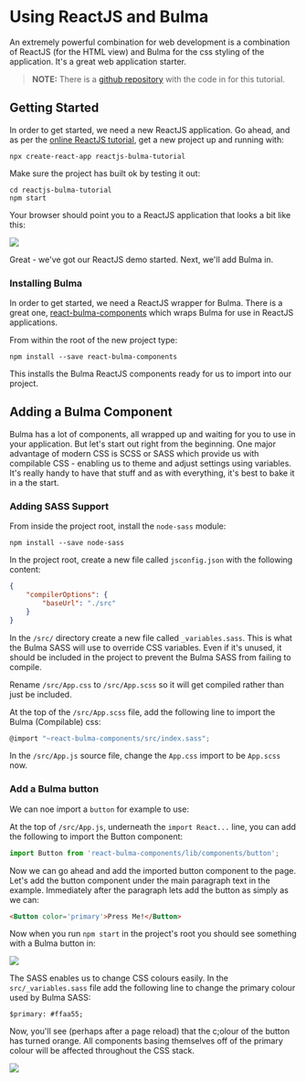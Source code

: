# Using ReactJS and Bulma

An extremely powerful combination for web development is a combination of ReactJS
(for the HTML view) and Bulma for the css styling of the application. It's a
great web application starter.

>**NOTE:** There is a [github repository](https://github.com/BrianSidebotham/reactjs-bulma-tutorial) with the code in for this tutorial.

## Getting Started

In order to get started, we need a new ReactJS application. Go ahead,
and as per the [online ReactJS tutorial](https://reactjs.org/docs/hello-world.html), get
a new project up and running with:

```
npx create-react-app reactjs-bulma-tutorial
```

Make sure the project has built ok by testing it out:

```
cd reactjs-bulma-tutorial
npm start
```

Your browser should point you to a ReactJS application that looks a bit like this:

![](/img/webstacks/reactjs/getting-started-reactjs.png)

Great - we've got our ReactJS demo started. Next, we'll add Bulma in.

### Installing Bulma

In order to get started, we need a ReactJS wrapper for Bulma. There is a great
one, [react-bulma-components](https://github.com/couds/react-bulma-components)
which wraps Bulma for use in ReactJS applications.

From within the root of the new project type:

```
npm install --save react-bulma-components
```

This installs the Bulma ReactJS components ready for us to import into our
project.

## Adding a Bulma Component

Bulma has a lot of components, all wrapped up and waiting for you to use in
your application. But let's start out right from the beginning. One major advantage
of modern CSS is SCSS or SASS which provide us with compilable CSS - enabling us to
theme and adjust settings using variables. It's really handy to have that stuff
and as with everything, it's best to bake it in a the start.

### Adding SASS Support

From inside the project root, install the `node-sass` module:

```
npm install --save node-sass
```

In the project root, create a new file called `jsconfig.json` with the following
content:

```json
{
    "compilerOptions": {
        "baseUrl": "./src"
    }
}
```

In the `/src/` directory create a new file called `_variables.sass`. This is
what the Bulma SASS will use to override CSS variables. Even if it's unused, it
should be included in the project to prevent the Bulma SASS from failing to
compile.

Rename `/src/App.css` to `/src/App.scss` so it will get compiled rather than
just be included.

At the top of the `/src/App.scss` file, add the following line to import the
Bulma (Compilable) css:

```javascript
@import "~react-bulma-components/src/index.sass";
```

In the `/src/App.js` source file, change the `App.css` import to be `App.scss` now.


### Add a Bulma button

We can noe import a `button` for example to use:

At the top of `/src/App.js`, underneath the `import React...` line, you can add
the following to import the Button component:

```javascript
import Button from 'react-bulma-components/lib/components/button';
```

Now we can go ahead and add the imported button component to the page. Let's add
the button component under the main paragraph text in the example. Immediately
after the paragraph lets add the button as simply as we can:

```html
<Button color='primary'>Press Me!</Button>
```

Now when you run `npm start` in the project's root you should see something with
a Bulma button in:

![](/img/webstacks/reactjs/getting-started-reactjs-sass.png)

The SASS enables us to change CSS colours easily. In the `src/_variables.sass` file
add the following line to change the primary colour used by Bulma SASS:

```
$primary: #ffaa55;
```

Now, you'll see (perhaps after a page reload) that the c;olour of the button has
turned orange. All components basing themselves off of the primary colour will be
affected throughout the CSS stack.

![](/img/webstacks/reactjs/getting-started-reactjs-sass-orange.png)

